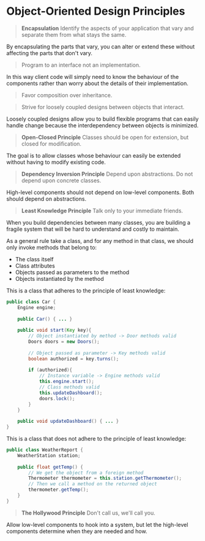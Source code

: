 # Object-Oriented Design Principles

> **Encapsulation** Identify the aspects of your application that vary and separate them from what stays the same.

By encapsulating the parts that vary, you can alter or extend these without affecting the parts that don't vary.

> Program to an interface not an implementation.

In this way client code will simply need to know the behaviour of the components rather than worry about the details of their implementation.

> Favor composition over inheritance.

> Strive for loosely coupled designs between objects that interact.

Loosely coupled designs allow you to build flexible programs that can easily handle change because the interdependency between objects is minimized.

> **Open-Closed Principle** Classes should be open for extension, but closed for modification.

The goal is to allow classes whose behaviour can easily be extended without having to modify existing code.

> **Dependency Inversion Principle** Depend upon abstractions.  Do not depend upon concrete classes.

High-level components should not depend on low-level components.  Both should depend on abstractions.

> **Least Knowledge Principle** Talk only to your immediate friends.

When you build dependencies between many classes, you are building a fragile system that will be hard to understand and costly to maintain.

As a general rule take a class, and for any method in that class, we should only invoke methods that belong to:

- The class itself
- Class attributes
- Objects passed as parameters to the method
- Objects instantiated by the method

This is a class that adheres to the principle of least knowledge:

```java
public class Car {
    Engine engine;
    
    public Car() { ... }
    
    public void start(Key key){
        // Object instantiated by method -> Door methods valid
        Doors doors = new Doors();
        
        // Object passed as parameter -> Key methods valid
        boolean authorized = key.turns();
        
        if (authorized){
            // Instance variable -> Engine methods valid
            this.engine.start();
            // Class methods valid
            this.updateDashboard();
            doors.lock();
        }
    }
    
    public void updateDashboard() { ... }
}
```

This is a class that does not adhere to the principle of least knowledge:

```java
public class WeatherReport {
    WeatherStation station;
    
    public float getTemp() {
        // We get the object from a foreign method
        Thermometer thermometer = this.station.getThermometer();
        // Then we call a method on the returned object
        thermometer.getTemp();
    }
}
```

> **The Hollywood Principle** Don't call us, we'll call you.

Allow low-level components to hook into a system, but let the high-level components determine when they are needed and how.


